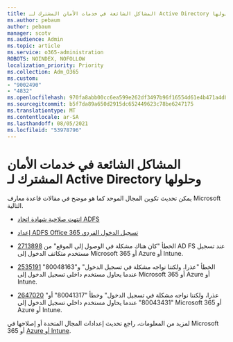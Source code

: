 ```yaml
---
title: المشاكل الشائعة في خدمات الأمان المشترك لـ Active Directory وحلولها
ms.author: pebaum
author: pebaum
manager: scotv
ms.audience: Admin
ms.topic: article
ms.service: o365-administration
ROBOTS: NOINDEX, NOFOLLOW
localization_priority: Priority
ms.collection: Adm_O365
ms.custom:
- "9002490"
- "4832"
ms.openlocfilehash: 970fa8abb00cc6ea599e262df3497b96f16554d61e4b471a4d8a62506b8cb483
ms.sourcegitcommit: b5f7da89a650d2915dc652449623c78be6247175
ms.translationtype: MT
ms.contentlocale: ar-SA
ms.lasthandoff: 08/05/2021
ms.locfileid: "53978796"
---
```

# <a name="common-issues-and-resolutions-for-adfs"></a>المشاكل الشائعة في خدمات الأمان المشترك لـ Active Directory وحلولها

يمكن تحديث تكوين المجال الموحد كما هو موضح في مقالات قاعدة معارف Microsoft التالية.

- [انتهت صلاحية شهادة اتحاد ADFS](adfs-federation-certificate-expiring.md)

- [إعداد ADFS Office 365 تسجيل الدخول الفردي](https://docs.microsoft.com/office365/troubleshoot/active-directory/set-up-adfs-for-single-sign-on)

- [2713898](https://support.microsoft.com/help/2713898) الخطأ "كان هناك مشكلة في الوصول إلى الموقع" من AD FS عند تسجيل مستخدم متكاتف الدخول إلى Microsoft 365 أو Azure أو Intune.

- [2535191](https://support.microsoft.com/help/2535191) الخطأ "عذرا، ولكننا نواجه مشكلة في تسجيل الدخول" و"80048163" عندما يحاول مستخدم داخلي تسجيل الدخول إلى Microsoft 365 أو Azure أو Intune.

- [2647020](https://support.microsoft.com/help/2647020) "عذرا، ولكننا نواجه مشكلة في تسجيل الدخول" وخطأ "80041317" أو "80043431" عندما يحاول مستخدم داخلي تسجيل الدخول إلى Microsoft 365 أو Azure أو Intune.

لمزيد من المعلومات، راجع تحديث إعدادات المجال المتحدة أو إصلاحها في Microsoft 365 أو [Azure أو Intune](https://docs.microsoft.com/office365/troubleshoot/active-directory/update-federated-domain-office-365).
